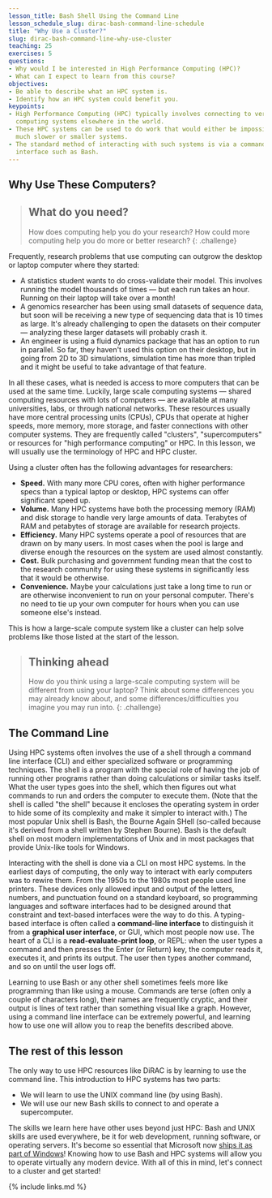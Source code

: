 ```yaml
---
lesson_title: Bash Shell Using the Command Line
lesson_schedule_slug: dirac-bash-command-line-schedule
title: "Why Use a Cluster?"
slug: dirac-bash-command-line-why-use-cluster
teaching: 25
exercises: 5
questions:
- Why would I be interested in High Performance Computing (HPC)?
- What can I expect to learn from this course?
objectives:
- Be able to describe what an HPC system is.
- Identify how an HPC system could benefit you.
keypoints:
- High Performance Computing (HPC) typically involves connecting to very large
  computing systems elsewhere in the world.
- These HPC systems can be used to do work that would either be impossible or
  much slower or smaller systems.
- The standard method of interacting with such systems is via a command line
  interface such as Bash.
---
```


## Why Use These Computers?

> ## What do you need?
>
> How does computing help you do
> your research? How could more computing help you do more or better research?
{: .challenge}

Frequently, research problems that use computing can outgrow the desktop or
laptop computer where they started:

* A statistics student wants to do cross-validate their model. This involves
  running the model thousands of times &mdash; but each run takes an hour.
  Running on their laptop will take over a month!
* A genomics researcher has been using small datasets of sequence data, but
  soon will be receiving a new type of sequencing data that is 10 times as
  large. It's already challenging to open the datasets on their computer &mdash;
  analyzing these larger datasets will probably crash it.
* An engineer is using a fluid dynamics package that has an option to run in
  parallel. So far, they haven't used this option on their desktop, but in
  going from 2D to 3D simulations, simulation time has more than tripled and it
  might be useful to take advantage of that feature.

In all these cases, what is needed is access to more computers that can be used
at the same time. Luckily, large scale computing systems &mdash; shared
computing resources with lots of computers &mdash; are available at many
universities, labs, or through national networks. These resources usually have
more central processing units (CPUs), CPUs that operate at higher speeds, more
memory, more storage, and faster connections with other computer systems. They
are frequently called "clusters", "supercomputers" or resources for "high
performance computing" or HPC. In this lesson, we will usually use the
terminology of HPC and HPC cluster.

Using a cluster often has the following advantages for researchers:

* **Speed.** With many more CPU cores, often with higher performance specs
  than a typical laptop or desktop, HPC systems can offer significant speed up.
* **Volume.** Many HPC systems have both the processing memory (RAM) and disk
  storage to handle very large amounts of data. Terabytes of RAM and petabytes
  of storage are available for research projects.
* **Efficiency.** Many HPC systems operate a pool of resources that are drawn
  on by many users. In most cases when the pool is large and diverse enough the
  resources on the system are used almost constantly.
* **Cost.** Bulk purchasing and government funding mean that the cost to the
  research community for using these systems in significantly less that it
  would be otherwise.
* **Convenience.** Maybe your calculations just take a long time to run or are
  otherwise inconvenient to run on your personal computer. There's no need to
  tie up your own computer for hours when you can use someone else's instead.

This is how a large-scale compute system like a cluster can help solve problems
like those listed at the start of the lesson.

> ## Thinking ahead
>
> How do you think using a large-scale computing system will be different from
> using your laptop? Think about some differences you may
> already know about, and some differences/difficulties you imagine you may run
> into.
{: .challenge}

## The Command Line

Using HPC systems often involves the use of a shell through a command line
interface (CLI) and either specialized software or programming techniques. The
shell is a program with the special role of having the job of running other
programs rather than doing calculations or similar tasks itself. What the user
types goes into the shell, which then figures out what commands to run and
orders the computer to execute them. (Note that the shell is called "the shell"
because it encloses the operating system in order to hide some of its
complexity and make it simpler to interact with.) The most popular Unix shell
is Bash, the Bourne Again SHell (so-called because it's derived from a shell
written by Stephen Bourne). Bash is the default shell on most modern
implementations of Unix and in most packages that provide Unix-like tools for
Windows.

Interacting with the shell is done via a CLI on most
HPC systems. In the earliest days of computing, the only way to interact with
early computers was to rewire them. From the 1950s to the 1980s most people
used line printers. These devices only allowed input and output of the letters,
numbers, and punctuation found on a standard keyboard, so programming languages
and software interfaces had to be designed around that constraint and
text-based interfaces were the way to do this. A typing-based interface is
often called a **command-line interface** to distinguish it from a
**graphical user interface**, or GUI, which most people now use. The heart of a
CLI is a **read-evaluate-print loop**, or REPL: when the user types a command
and then presses the Enter (or Return) key, the computer reads it, executes it,
and prints its output. The user then types another command, and so on until the
user logs off.

Learning to use Bash or any other shell sometimes feels more like programming
than like using a mouse. Commands are terse (often only a couple of characters
long), their names are frequently cryptic, and their output is lines of text
rather than something visual like a graph. However, using a command line
interface can be extremely powerful, and learning how to use one will allow you
to reap the benefits described above.

## The rest of this lesson

The only way to use HPC resources like DiRAC is by learning to use the command
line. This introduction to HPC systems has two parts:

* We will learn to use the UNIX command line (by using Bash).
* We will use our new Bash skills to connect to and operate a supercomputer.

The skills we learn here have other uses beyond just HPC: Bash and UNIX skills
are used everywhere, be it for web development, running software, or operating
servers. It's become so essential that Microsoft now [ships it as part of
Windows](https://www.microsoft.com/en-us/store/p/ubuntu/9nblggh4msv6)! Knowing
how to use Bash and HPC systems will allow you to operate virtually any modern
device. With all of this in mind, let's connect to a cluster and get started!

{% include links.md %}
